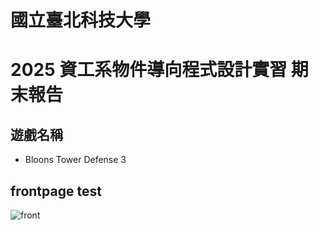 # 國立臺北科技大學
# 2025 資工系物件導向程式設計實習 期末報告

## 遊戲名稱
- Bloons Tower Defense 3

## frontpage test
![front](https://cdn.discordapp.com/attachments/466744266442670091/1382955494334791730/NlehtdE.png?ex=684d092b&is=684bb7ab&hm=d5190a95ec2bce7fb314d071e3443262696c62b3b083b45d06e4d1c8f091d1a1&)